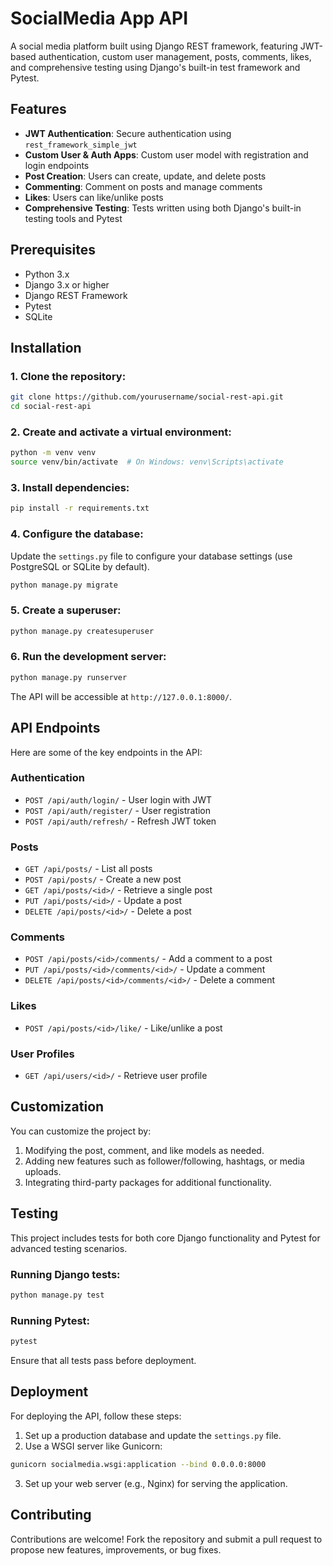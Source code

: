 # SocialMedia App API

A social media platform built using Django REST framework, featuring JWT-based authentication, custom user management, posts, comments, likes, and comprehensive testing using Django's built-in test framework and Pytest.

## Features

- **JWT Authentication**: Secure authentication using `rest_framework_simple_jwt`
- **Custom User & Auth Apps**: Custom user model with registration and login endpoints
- **Post Creation**: Users can create, update, and delete posts
- **Commenting**: Comment on posts and manage comments
- **Likes**: Users can like/unlike posts
- **Comprehensive Testing**: Tests written using both Django's built-in testing tools and Pytest

## Prerequisites

- Python 3.x
- Django 3.x or higher
- Django REST Framework
- Pytest
- SQLite

## Installation

### 1. Clone the repository:

```bash
git clone https://github.com/yourusername/social-rest-api.git
cd social-rest-api
```

### 2. Create and activate a virtual environment:

```bash
python -m venv venv
source venv/bin/activate  # On Windows: venv\Scripts\activate
```

### 3. Install dependencies:

```bash
pip install -r requirements.txt
```

### 4. Configure the database:

Update the `settings.py` file to configure your database settings (use PostgreSQL or SQLite by default).

```bash
python manage.py migrate
```

### 5. Create a superuser:

```bash
python manage.py createsuperuser
```

### 6. Run the development server:

```bash
python manage.py runserver
```

The API will be accessible at `http://127.0.0.1:8000/`.

## API Endpoints

Here are some of the key endpoints in the API:

### Authentication

- `POST /api/auth/login/` - User login with JWT
- `POST /api/auth/register/` - User registration
- `POST /api/auth/refresh/` - Refresh JWT token

### Posts

- `GET /api/posts/` - List all posts
- `POST /api/posts/` - Create a new post
- `GET /api/posts/<id>/` - Retrieve a single post
- `PUT /api/posts/<id>/` - Update a post
- `DELETE /api/posts/<id>/` - Delete a post

### Comments

- `POST /api/posts/<id>/comments/` - Add a comment to a post
- `PUT /api/posts/<id>/comments/<id>/` - Update a comment
- `DELETE /api/posts/<id>/comments/<id>/` - Delete a comment

### Likes

- `POST /api/posts/<id>/like/` - Like/unlike a post

### User Profiles

- `GET /api/users/<id>/` - Retrieve user profile

## Customization

You can customize the project by:

1. Modifying the post, comment, and like models as needed.
2. Adding new features such as follower/following, hashtags, or media uploads.
3. Integrating third-party packages for additional functionality.

## Testing

This project includes tests for both core Django functionality and Pytest for advanced testing scenarios.

### Running Django tests:

```bash
python manage.py test
```

### Running Pytest:

```bash
pytest
```

Ensure that all tests pass before deployment.

## Deployment

For deploying the API, follow these steps:

1. Set up a production database and update the `settings.py` file.
2. Use a WSGI server like Gunicorn:

```bash
gunicorn socialmedia.wsgi:application --bind 0.0.0.0:8000
```

3. Set up your web server (e.g., Nginx) for serving the application.

## Contributing

Contributions are welcome! Fork the repository and submit a pull request to propose new features, improvements, or bug fixes.
